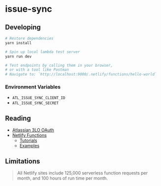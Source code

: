 # issue-sync

## Developing

```bash
# Restore dependencies
yarn install

# Spin up local lambda test server
yarn run dev

# Test endpoints by calling them in your browser,
# or with a tool like Postman
# Navigate to: `http://localhost:9000/.netlify/functions/hello-world`
```

### Environment Variables

- `ATL_ISSUE_SYNC_CLIENT_ID`
- `ATL_ISSUE_SYNC_SECRET`

## Reading

- [Atlassian 3LO OAuth](https://developer.atlassian.com/cloud/jira/platform/oauth-2-authorization-code-grants-3lo-for-apps/)
- [Netlify Functions](https://www.netlify.com/docs/functions/)
  - [Tutorials](https://functions.netlify.com/tutorials/)
  - [Examples](https://functions.netlify.com/examples/)

## Limitations

> All Netlify sites include 125,000 serverless function requests per month, and 100 hours of run time per month.
